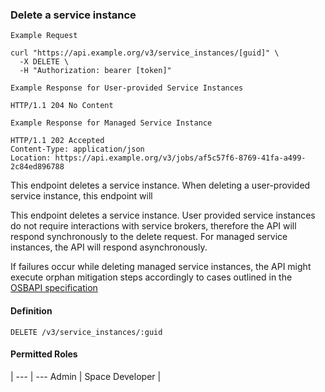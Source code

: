 ### Delete a service instance

```
Example Request
```

```shell
curl "https://api.example.org/v3/service_instances/[guid]" \
  -X DELETE \
  -H "Authorization: bearer [token]"
```

```
Example Response for User-provided Service Instances
```

```http
HTTP/1.1 204 No Content
```

```
Example Response for Managed Service Instance
```

```http
HTTP/1.1 202 Accepted
Content-Type: application/json
Location: https://api.example.org/v3/jobs/af5c57f6-8769-41fa-a499-2c84ed896788
```


This endpoint deletes a service instance. When deleting a user-provided service instance, this endpoint will

This endpoint deletes a service instance. User provided service instances do not require interactions with
service brokers, therefore the API will respond synchronously to the delete request. For managed service instances, 
the API will respond asynchronously. 

If failures occur while deleting managed service instances, the API might execute orphan mitigation steps
accordingly to cases outlined in the [OSBAPI specification](https://github.com/openservicebrokerapi/servicebroker/blob/master/spec.md#orphan-mitigation)


#### Definition
`DELETE /v3/service_instances/:guid`

#### Permitted Roles
 |
--- | ---
Admin |
Space Developer |
